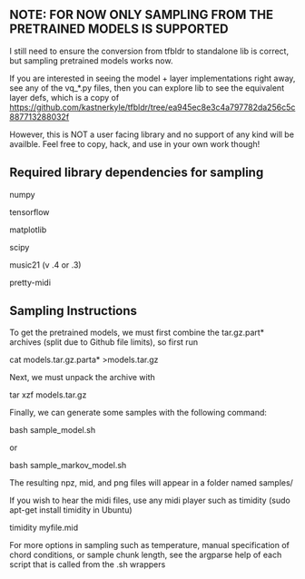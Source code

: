 NOTE: FOR NOW ONLY SAMPLING FROM THE PRETRAINED MODELS IS SUPPORTED
-------------------------------------------------------------------
I still need to ensure the conversion from tfbldr to standalone lib is correct, but sampling pretrained models works now.

If you are interested in seeing the model + layer implementations right away, see any of the vq\_\*.py files, then you can explore lib to see the equivalent layer defs, which is a copy of https://github.com/kastnerkyle/tfbldr/tree/ea945ec8e3c4a797782da256c5c887713288032f

However, this is NOT a user facing library and no support of any kind will be availble. Feel free to copy, hack, and use in your own work though!


Required library dependencies for sampling
------------------------------------
numpy

tensorflow

matplotlib

scipy

music21 (v .4 or .3)

pretty-midi


Sampling Instructions
---------------------
To get the pretrained models, we must first combine the tar.gz.part\* archives (split due to Github file limits), so first run

cat models.tar.gz.parta\* >models.tar.gz

Next, we must unpack the archive with

tar xzf models.tar.gz

Finally, we can generate some samples with the following command:

bash sample\_model.sh

or 

bash sample\_markov\_model.sh

The resulting npz, mid, and png files will appear in a folder named samples/

If you wish to hear the midi files, use any midi player such as timidity (sudo apt-get install timidity in Ubuntu)

timidity myfile.mid

For more options in sampling such as temperature, manual specification of chord conditions, or sample chunk length, see the argparse help of each script that is called from the .sh wrappers
